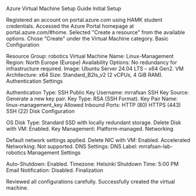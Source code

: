Azure Virtual Machine Setup Guide
Initial Setup

Registered an account on portal.azure.com using HAMK student credentials.
Accessed the Azure Portal homepage at portal.azure.com/#home.
Selected "Create a resource" from the available options.
Chose "Create" under the Virtual Machine category.
Basic Configuration

Resource Group: robotics
Virtual Machine Name: Linux-Management
Region: North Europe (Europe)
Availability Options: No redundancy for infrastructure required.
Image: Ubuntu Server 24.04 LTS – x64 Gen2.
VM Architecture: x64
Size: Standard_B2ls_v2 (2 vCPUs, 4 GiB RAM).
Authentication Settings

Authentication Type: SSH Public Key
Username: mrrafsan
SSH Key Source: Generate a new key pair.
Key Type: RSA (SSH Format).
Key Pair Name: linux-management_key
Allowed Inbound Ports:
HTTP (80)
HTTPS (443)
SSH (22)
Disk Configuration

OS Disk Type: Standard SSD with locally redundant storage.
Delete Disk with VM: Enabled.
Key Management: Platform-managed.
Networking

Default network settings applied.
Delete NIC with VM: Enabled.
Accelerated Networking: Not supported.
DNS Settings:
DNS Label: mrrafsan-lab-robotics
Management Settings

Auto-Shutdown: Enabled.
Timezone: Helsinki
Shutdown Time: 5:00 PM
Email Notification: Disabled.
Finalization

Reviewed all configurations carefully.
Successfully created the virtual machine.






